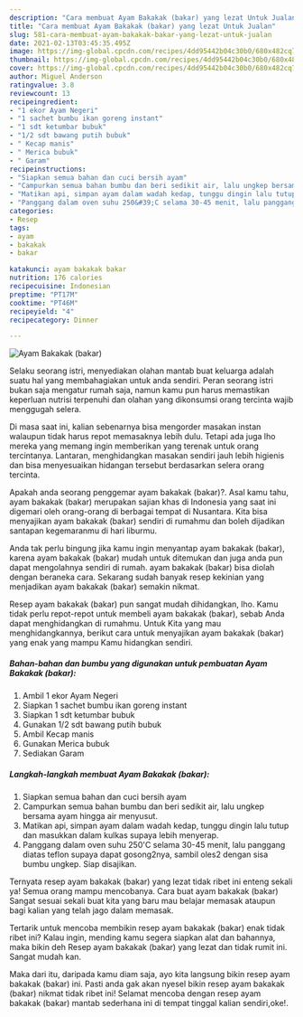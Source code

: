 ```yaml
---
description: "Cara membuat Ayam Bakakak (bakar) yang lezat Untuk Jualan"
title: "Cara membuat Ayam Bakakak (bakar) yang lezat Untuk Jualan"
slug: 581-cara-membuat-ayam-bakakak-bakar-yang-lezat-untuk-jualan
date: 2021-02-13T03:45:35.495Z
image: https://img-global.cpcdn.com/recipes/4dd95442b04c30b0/680x482cq70/ayam-bakakak-bakar-foto-resep-utama.jpg
thumbnail: https://img-global.cpcdn.com/recipes/4dd95442b04c30b0/680x482cq70/ayam-bakakak-bakar-foto-resep-utama.jpg
cover: https://img-global.cpcdn.com/recipes/4dd95442b04c30b0/680x482cq70/ayam-bakakak-bakar-foto-resep-utama.jpg
author: Miguel Anderson
ratingvalue: 3.8
reviewcount: 13
recipeingredient:
- "1 ekor Ayam Negeri"
- "1 sachet bumbu ikan goreng instant"
- "1 sdt ketumbar bubuk"
- "1/2 sdt bawang putih bubuk"
- " Kecap manis"
- " Merica bubuk"
- " Garam"
recipeinstructions:
- "Siapkan semua bahan dan cuci bersih ayam"
- "Campurkan semua bahan bumbu dan beri sedikit air, lalu ungkep bersama ayam hingga air menyusut."
- "Matikan api, simpan ayam dalam wadah kedap, tunggu dingin lalu tutup dan masukkan dalam kulkas supaya lebih menyerap."
- "Panggang dalam oven suhu 250&#39;C selama 30-45 menit, lalu panggang diatas teflon supaya dapat gosong2nya, sambil oles2 dengan sisa bumbu ungkep. Siap disajikan."
categories:
- Resep
tags:
- ayam
- bakakak
- bakar

katakunci: ayam bakakak bakar 
nutrition: 176 calories
recipecuisine: Indonesian
preptime: "PT17M"
cooktime: "PT46M"
recipeyield: "4"
recipecategory: Dinner

---
```



![Ayam Bakakak (bakar)](https://img-global.cpcdn.com/recipes/4dd95442b04c30b0/680x482cq70/ayam-bakakak-bakar-foto-resep-utama.jpg)

Selaku seorang istri, menyediakan olahan mantab buat keluarga adalah suatu hal yang membahagiakan untuk anda sendiri. Peran seorang istri bukan saja mengatur rumah saja, namun kamu pun harus memastikan keperluan nutrisi terpenuhi dan olahan yang dikonsumsi orang tercinta wajib menggugah selera.

Di masa  saat ini, kalian sebenarnya bisa mengorder masakan instan walaupun tidak harus repot memasaknya lebih dulu. Tetapi ada juga lho mereka yang memang ingin memberikan yang terenak untuk orang tercintanya. Lantaran, menghidangkan masakan sendiri jauh lebih higienis dan bisa menyesuaikan hidangan tersebut berdasarkan selera orang tercinta. 



Apakah anda seorang penggemar ayam bakakak (bakar)?. Asal kamu tahu, ayam bakakak (bakar) merupakan sajian khas di Indonesia yang saat ini digemari oleh orang-orang di berbagai tempat di Nusantara. Kita bisa menyajikan ayam bakakak (bakar) sendiri di rumahmu dan boleh dijadikan santapan kegemaranmu di hari liburmu.

Anda tak perlu bingung jika kamu ingin menyantap ayam bakakak (bakar), karena ayam bakakak (bakar) mudah untuk ditemukan dan juga anda pun dapat mengolahnya sendiri di rumah. ayam bakakak (bakar) bisa diolah dengan beraneka cara. Sekarang sudah banyak resep kekinian yang menjadikan ayam bakakak (bakar) semakin nikmat.

Resep ayam bakakak (bakar) pun sangat mudah dihidangkan, lho. Kamu tidak perlu repot-repot untuk membeli ayam bakakak (bakar), sebab Anda dapat menghidangkan di rumahmu. Untuk Kita yang mau menghidangkannya, berikut cara untuk menyajikan ayam bakakak (bakar) yang enak yang mampu Kamu hidangkan sendiri.

<!--inarticleads1-->

##### Bahan-bahan dan bumbu yang digunakan untuk pembuatan Ayam Bakakak (bakar):

1. Ambil 1 ekor Ayam Negeri
1. Siapkan 1 sachet bumbu ikan goreng instant
1. Siapkan 1 sdt ketumbar bubuk
1. Gunakan 1/2 sdt bawang putih bubuk
1. Ambil  Kecap manis
1. Gunakan  Merica bubuk
1. Sediakan  Garam




<!--inarticleads2-->

##### Langkah-langkah membuat Ayam Bakakak (bakar):

1. Siapkan semua bahan dan cuci bersih ayam
1. Campurkan semua bahan bumbu dan beri sedikit air, lalu ungkep bersama ayam hingga air menyusut.
1. Matikan api, simpan ayam dalam wadah kedap, tunggu dingin lalu tutup dan masukkan dalam kulkas supaya lebih menyerap.
1. Panggang dalam oven suhu 250&#39;C selama 30-45 menit, lalu panggang diatas teflon supaya dapat gosong2nya, sambil oles2 dengan sisa bumbu ungkep. Siap disajikan.




Ternyata resep ayam bakakak (bakar) yang lezat tidak ribet ini enteng sekali ya! Semua orang mampu mencobanya. Cara buat ayam bakakak (bakar) Sangat sesuai sekali buat kita yang baru mau belajar memasak ataupun bagi kalian yang telah jago dalam memasak.

Tertarik untuk mencoba membikin resep ayam bakakak (bakar) enak tidak ribet ini? Kalau ingin, mending kamu segera siapkan alat dan bahannya, maka bikin deh Resep ayam bakakak (bakar) yang lezat dan tidak rumit ini. Sangat mudah kan. 

Maka dari itu, daripada kamu diam saja, ayo kita langsung bikin resep ayam bakakak (bakar) ini. Pasti anda gak akan nyesel bikin resep ayam bakakak (bakar) nikmat tidak ribet ini! Selamat mencoba dengan resep ayam bakakak (bakar) mantab sederhana ini di tempat tinggal kalian sendiri,oke!.

